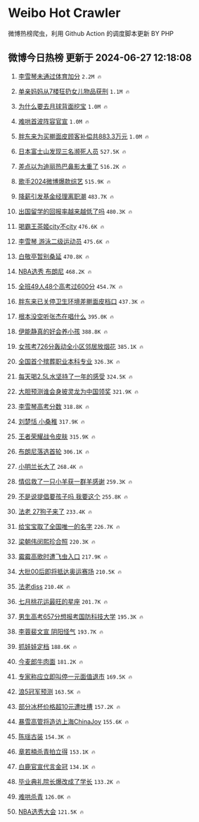 # Weibo Hot Crawler 



微博热榜爬虫，利用 Github Action 的调度脚本更新 BY PHP 


## 微博今日热榜 更新于 2024-06-27 12:18:08 
1. [李雪琴未通过体育加分](https://s.weibo.com/weibo?q=%23%E6%9D%8E%E9%9B%AA%E7%90%B4%E6%9C%AA%E9%80%9A%E8%BF%87%E4%BD%93%E8%82%B2%E5%8A%A0%E5%88%86%23&t=31&band_rank=1&Refer=top) `2.2M 🔥` 

1. [单亲妈妈从7楼狂扔女儿物品获刑](https://s.weibo.com/weibo?q=%23%E5%8D%95%E4%BA%B2%E5%A6%88%E5%A6%88%E4%BB%8E7%E6%A5%BC%E7%8B%82%E6%89%94%E5%A5%B3%E5%84%BF%E7%89%A9%E5%93%81%E8%8E%B7%E5%88%91%23&t=31&band_rank=2&Refer=top) `1.1M 🔥` 

1. [为什么要去月球背面挖宝](https://s.weibo.com/weibo?q=%23%E4%B8%BA%E4%BB%80%E4%B9%88%E8%A6%81%E5%8E%BB%E6%9C%88%E7%90%83%E8%83%8C%E9%9D%A2%E6%8C%96%E5%AE%9D%23&t=31&band_rank=3&Refer=top) `1.0M 🔥` 

1. [难哄首波阵容官宣](https://s.weibo.com/weibo?q=%23%E9%9A%BE%E5%93%84%E9%A6%96%E6%B3%A2%E9%98%B5%E5%AE%B9%E5%AE%98%E5%AE%A3%23&t=31&band_rank=4&Refer=top) `1.0M 🔥` 

1. [胖东来为买擀面皮顾客补偿共883.3万元](https://s.weibo.com/weibo?q=%23%E8%83%96%E4%B8%9C%E6%9D%A5%E4%B8%BA%E4%B9%B0%E6%93%80%E9%9D%A2%E7%9A%AE%E9%A1%BE%E5%AE%A2%E8%A1%A5%E5%81%BF%E5%85%B1883.3%E4%B8%87%E5%85%83%23&t=31&band_rank=5&Refer=top) `1.0M 🔥` 

1. [日本富士山发现三名濒死人员](https://s.weibo.com/weibo?q=%23%E6%97%A5%E6%9C%AC%E5%AF%8C%E5%A3%AB%E5%B1%B1%E5%8F%91%E7%8E%B0%E4%B8%89%E5%90%8D%E6%BF%92%E6%AD%BB%E4%BA%BA%E5%91%98%23&t=31&band_rank=6&Refer=top) `527.5K 🔥` 

1. [差点以为迪丽热巴鼻影太重了](https://s.weibo.com/weibo?q=%E5%B7%AE%E7%82%B9%E4%BB%A5%E4%B8%BA%E8%BF%AA%E4%B8%BD%E7%83%AD%E5%B7%B4%E9%BC%BB%E5%BD%B1%E5%A4%AA%E9%87%8D%E4%BA%86&t=31&band_rank=7&Refer=top) `516.2K 🔥` 

1. [歌手2024微博爆款综艺](https://s.weibo.com/weibo?q=%23%E6%AD%8C%E6%89%8B2024%E5%BE%AE%E5%8D%9A%E7%88%86%E6%AC%BE%E7%BB%BC%E8%89%BA%23&t=31&band_rank=8&Refer=top) `515.9K 🔥` 

1. [降薪引发基金经理离职潮](https://s.weibo.com/weibo?q=%23%E9%99%8D%E8%96%AA%E5%BC%95%E5%8F%91%E5%9F%BA%E9%87%91%E7%BB%8F%E7%90%86%E7%A6%BB%E8%81%8C%E6%BD%AE%23&t=31&band_rank=9&Refer=top) `483.7K 🔥` 

1. [出国留学的回报率越来越低了吗](https://s.weibo.com/weibo?q=%23%E5%87%BA%E5%9B%BD%E7%95%99%E5%AD%A6%E7%9A%84%E5%9B%9E%E6%8A%A5%E7%8E%87%E8%B6%8A%E6%9D%A5%E8%B6%8A%E4%BD%8E%E4%BA%86%E5%90%97%23&t=31&band_rank=10&Refer=top) `480.3K 🔥` 

1. [喝霸王茶姬city不city](https://s.weibo.com/weibo?q=%23%E5%96%9D%E9%9C%B8%E7%8E%8B%E8%8C%B6%E5%A7%ACcity%E4%B8%8Dcity%23&t=31&band_rank=11&Refer=top) `476.6K 🔥` 

1. [李雪琴 游泳二级运动员](https://s.weibo.com/weibo?q=%E6%9D%8E%E9%9B%AA%E7%90%B4%20%E6%B8%B8%E6%B3%B3%E4%BA%8C%E7%BA%A7%E8%BF%90%E5%8A%A8%E5%91%98&t=31&band_rank=12&Refer=top) `475.6K 🔥` 

1. [白敬亭暂别桑延](https://s.weibo.com/weibo?q=%23%E7%99%BD%E6%95%AC%E4%BA%AD%E6%9A%82%E5%88%AB%E6%A1%91%E5%BB%B6%23&t=31&band_rank=13&Refer=top) `470.8K 🔥` 

1. [NBA选秀 布朗尼](https://s.weibo.com/weibo?q=NBA%E9%80%89%E7%A7%80%20%E5%B8%83%E6%9C%97%E5%B0%BC&t=31&band_rank=14&Refer=top) `468.2K 🔥` 

1. [全班49人48个高考过600分](https://s.weibo.com/weibo?q=%23%E5%85%A8%E7%8F%AD49%E4%BA%BA48%E4%B8%AA%E9%AB%98%E8%80%83%E8%BF%87600%E5%88%86%23&t=31&band_rank=15&Refer=top) `454.7K 🔥` 

1. [胖东来已关停卫生环境差擀面皮档口](https://s.weibo.com/weibo?q=%23%E8%83%96%E4%B8%9C%E6%9D%A5%E5%B7%B2%E5%85%B3%E5%81%9C%E5%8D%AB%E7%94%9F%E7%8E%AF%E5%A2%83%E5%B7%AE%E6%93%80%E9%9D%A2%E7%9A%AE%E6%A1%A3%E5%8F%A3%23&t=31&band_rank=16&Refer=top) `437.3K 🔥` 

1. [根本没空听张杰在唱什么](https://s.weibo.com/weibo?q=%23%E6%A0%B9%E6%9C%AC%E6%B2%A1%E7%A9%BA%E5%90%AC%E5%BC%A0%E6%9D%B0%E5%9C%A8%E5%94%B1%E4%BB%80%E4%B9%88%23&t=31&band_rank=17&Refer=top) `395.0K 🔥` 

1. [伊能静真的好会养小孩](https://s.weibo.com/weibo?q=%23%E4%BC%8A%E8%83%BD%E9%9D%99%E7%9C%9F%E7%9A%84%E5%A5%BD%E4%BC%9A%E5%85%BB%E5%B0%8F%E5%AD%A9%23&t=31&band_rank=18&Refer=top) `388.8K 🔥` 

1. [女孩考726分轰动全小区邻居放烟花](https://s.weibo.com/weibo?q=%23%E5%A5%B3%E5%AD%A9%E8%80%83726%E5%88%86%E8%BD%B0%E5%8A%A8%E5%85%A8%E5%B0%8F%E5%8C%BA%E9%82%BB%E5%B1%85%E6%94%BE%E7%83%9F%E8%8A%B1%23&t=31&band_rank=19&Refer=top) `385.1K 🔥` 

1. [全国首个殡葬职业本科专业](https://s.weibo.com/weibo?q=%23%E5%85%A8%E5%9B%BD%E9%A6%96%E4%B8%AA%E6%AE%A1%E8%91%AC%E8%81%8C%E4%B8%9A%E6%9C%AC%E7%A7%91%E4%B8%93%E4%B8%9A%23&t=31&band_rank=20&Refer=top) `326.3K 🔥` 

1. [每天喝2.5L水坚持了一年的感受](https://s.weibo.com/weibo?q=%23%E6%AF%8F%E5%A4%A9%E5%96%9D2.5L%E6%B0%B4%E5%9D%9A%E6%8C%81%E4%BA%86%E4%B8%80%E5%B9%B4%E7%9A%84%E6%84%9F%E5%8F%97%23&t=31&band_rank=21&Refer=top) `324.5K 🔥` 

1. [大胆预测谁会身披灵龙为中国领奖](https://s.weibo.com/weibo?q=%23%E5%A4%A7%E8%83%86%E9%A2%84%E6%B5%8B%E8%B0%81%E4%BC%9A%E8%BA%AB%E6%8A%AB%E7%81%B5%E9%BE%99%E4%B8%BA%E4%B8%AD%E5%9B%BD%E9%A2%86%E5%A5%96%23&t=31&band_rank=22&Refer=top) `321.9K 🔥` 

1. [李雪琴高考分数](https://s.weibo.com/weibo?q=%23%E6%9D%8E%E9%9B%AA%E7%90%B4%E9%AB%98%E8%80%83%E5%88%86%E6%95%B0%23&t=31&band_rank=23&Refer=top) `318.8K 🔥` 

1. [刘楚恬 小桑稚](https://s.weibo.com/weibo?q=%E5%88%98%E6%A5%9A%E6%81%AC%20%E5%B0%8F%E6%A1%91%E7%A8%9A&t=31&band_rank=24&Refer=top) `317.9K 🔥` 

1. [王者荣耀战令皮肤](https://s.weibo.com/weibo?q=%23%E7%8E%8B%E8%80%85%E8%8D%A3%E8%80%80%E6%88%98%E4%BB%A4%E7%9A%AE%E8%82%A4%23&t=31&band_rank=25&Refer=top) `315.9K 🔥` 

1. [布朗尼落选首轮](https://s.weibo.com/weibo?q=%23%E5%B8%83%E6%9C%97%E5%B0%BC%E8%90%BD%E9%80%89%E9%A6%96%E8%BD%AE%23&t=31&band_rank=26&Refer=top) `306.1K 🔥` 

1. [小明兰长大了](https://s.weibo.com/weibo?q=%23%E5%B0%8F%E6%98%8E%E5%85%B0%E9%95%BF%E5%A4%A7%E4%BA%86%23&t=31&band_rank=27&Refer=top) `268.4K 🔥` 

1. [情侣救了一只小羊获一群羊感谢](https://s.weibo.com/weibo?q=%23%E6%83%85%E4%BE%A3%E6%95%91%E4%BA%86%E4%B8%80%E5%8F%AA%E5%B0%8F%E7%BE%8A%E8%8E%B7%E4%B8%80%E7%BE%A4%E7%BE%8A%E6%84%9F%E8%B0%A2%23&t=31&band_rank=28&Refer=top) `259.3K 🔥` 

1. [不是说提倡要孩子吗 我要这个](https://s.weibo.com/weibo?q=%E4%B8%8D%E6%98%AF%E8%AF%B4%E6%8F%90%E5%80%A1%E8%A6%81%E5%AD%A9%E5%AD%90%E5%90%97%20%E6%88%91%E8%A6%81%E8%BF%99%E4%B8%AA&t=31&band_rank=29&Refer=top) `255.8K 🔥` 

1. [法老 27狗子来了](https://s.weibo.com/weibo?q=%E6%B3%95%E8%80%81%2027%E7%8B%97%E5%AD%90%E6%9D%A5%E4%BA%86&t=31&band_rank=30&Refer=top) `233.4K 🔥` 

1. [给宝宝取了全国唯一的名字](https://s.weibo.com/weibo?q=%23%E7%BB%99%E5%AE%9D%E5%AE%9D%E5%8F%96%E4%BA%86%E5%85%A8%E5%9B%BD%E5%94%AF%E4%B8%80%E7%9A%84%E5%90%8D%E5%AD%97%23&t=31&band_rank=31&Refer=top) `226.7K 🔥` 

1. [梁朝伟闵熙珍合照](https://s.weibo.com/weibo?q=%E6%A2%81%E6%9C%9D%E4%BC%9F%E9%97%B5%E7%86%99%E7%8F%8D%E5%90%88%E7%85%A7&t=31&band_rank=32&Refer=top) `220.3K 🔥` 

1. [霉霉高歌时遭飞虫入口](https://s.weibo.com/weibo?q=%23%E9%9C%89%E9%9C%89%E9%AB%98%E6%AD%8C%E6%97%B6%E9%81%AD%E9%A3%9E%E8%99%AB%E5%85%A5%E5%8F%A3%23&t=31&band_rank=33&Refer=top) `217.9K 🔥` 

1. [大批00后即将抵达奥运赛场](https://s.weibo.com/weibo?q=%23%E5%A4%A7%E6%89%B900%E5%90%8E%E5%8D%B3%E5%B0%86%E6%8A%B5%E8%BE%BE%E5%A5%A5%E8%BF%90%E8%B5%9B%E5%9C%BA%23&t=31&band_rank=34&Refer=top) `210.5K 🔥` 

1. [法老diss](https://s.weibo.com/weibo?q=%E6%B3%95%E8%80%81diss&t=31&band_rank=35&Refer=top) `210.4K 🔥` 

1. [七月桃花运最旺的星座](https://s.weibo.com/weibo?q=%E4%B8%83%E6%9C%88%E6%A1%83%E8%8A%B1%E8%BF%90%E6%9C%80%E6%97%BA%E7%9A%84%E6%98%9F%E5%BA%A7&t=31&band_rank=36&Refer=top) `201.7K 🔥` 

1. [男生高考657分想报考国防科技大学](https://s.weibo.com/weibo?q=%23%E7%94%B7%E7%94%9F%E9%AB%98%E8%80%83657%E5%88%86%E6%83%B3%E6%8A%A5%E8%80%83%E5%9B%BD%E9%98%B2%E7%A7%91%E6%8A%80%E5%A4%A7%E5%AD%A6%23&t=31&band_rank=37&Refer=top) `195.3K 🔥` 

1. [李蓉裴文宣 阴阳怪气](https://s.weibo.com/weibo?q=%E6%9D%8E%E8%93%89%E8%A3%B4%E6%96%87%E5%AE%A3%20%E9%98%B4%E9%98%B3%E6%80%AA%E6%B0%94&t=31&band_rank=38&Refer=top) `193.7K 🔥` 

1. [抓娃娃定档](https://s.weibo.com/weibo?q=%E6%8A%93%E5%A8%83%E5%A8%83%E5%AE%9A%E6%A1%A3&t=31&band_rank=39&Refer=top) `188.6K 🔥` 

1. [今麦郎牛肉面](https://s.weibo.com/weibo?q=%23%E4%BB%8A%E9%BA%A6%E9%83%8E%E7%89%9B%E8%82%89%E9%9D%A2%23&t=31&band_rank=40&Refer=top) `181.2K 🔥` 

1. [专家称应立即叫停一元面值退市](https://s.weibo.com/weibo?q=%23%E4%B8%93%E5%AE%B6%E7%A7%B0%E5%BA%94%E7%AB%8B%E5%8D%B3%E5%8F%AB%E5%81%9C%E4%B8%80%E5%85%83%E9%9D%A2%E5%80%BC%E9%80%80%E5%B8%82%23&t=31&band_rank=41&Refer=top) `169.5K 🔥` 

1. [浪5冠军预测](https://s.weibo.com/weibo?q=%23%E6%B5%AA5%E5%86%A0%E5%86%9B%E9%A2%84%E6%B5%8B%23&t=31&band_rank=42&Refer=top) `163.5K 🔥` 

1. [部分冰杯价格超10元遭吐槽](https://s.weibo.com/weibo?q=%23%E9%83%A8%E5%88%86%E5%86%B0%E6%9D%AF%E4%BB%B7%E6%A0%BC%E8%B6%8510%E5%85%83%E9%81%AD%E5%90%90%E6%A7%BD%23&t=31&band_rank=43&Refer=top) `157.2K 🔥` 

1. [暴雪高管将造访上海ChinaJoy](https://s.weibo.com/weibo?q=%23%E6%9A%B4%E9%9B%AA%E9%AB%98%E7%AE%A1%E5%B0%86%E9%80%A0%E8%AE%BF%E4%B8%8A%E6%B5%B7ChinaJoy%23&t=31&band_rank=44&Refer=top) `155.6K 🔥` 

1. [陈瑶古装](https://s.weibo.com/weibo?q=%E9%99%88%E7%91%B6%E5%8F%A4%E8%A3%85&t=31&band_rank=45&Refer=top) `154.3K 🔥` 

1. [章若楠杀青拍立得](https://s.weibo.com/weibo?q=%23%E7%AB%A0%E8%8B%A5%E6%A5%A0%E6%9D%80%E9%9D%92%E6%8B%8D%E7%AB%8B%E5%BE%97%23&t=31&band_rank=46&Refer=top) `153.1K 🔥` 

1. [白鹿官宣代言金冠](https://s.weibo.com/weibo?q=%23%E7%99%BD%E9%B9%BF%E5%AE%98%E5%AE%A3%E4%BB%A3%E8%A8%80%E9%87%91%E5%86%A0%23&t=31&band_rank=47&Refer=top) `134.1K 🔥` 

1. [毕业典礼院长爆改成了学长](https://s.weibo.com/weibo?q=%23%E6%AF%95%E4%B8%9A%E5%85%B8%E7%A4%BC%E9%99%A2%E9%95%BF%E7%88%86%E6%94%B9%E6%88%90%E4%BA%86%E5%AD%A6%E9%95%BF%23&t=31&band_rank=48&Refer=top) `133.2K 🔥` 

1. [难哄杀青](https://s.weibo.com/weibo?q=%23%E9%9A%BE%E5%93%84%E6%9D%80%E9%9D%92%23&t=31&band_rank=49&Refer=top) `126.0K 🔥` 

1. [NBA选秀大会](https://s.weibo.com/weibo?q=NBA%E9%80%89%E7%A7%80%E5%A4%A7%E4%BC%9A&t=31&band_rank=50&Refer=top) `121.5K 🔥` 


